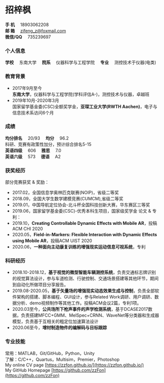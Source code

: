 # 招梓枫
**手   机**&emsp; 18903062208  
**邮   箱**&emsp; [zifeng_z@foxmail.com](zifeng_z@foxmail.com)  
**微信/QQ**&emsp; 735239697  

### 个人信息
**学校**&emsp; 东南大学&emsp; **院系**&emsp; 仪器科学与工程学院&emsp; **专业**&emsp; 测控技术于仪器(电类)  

### 教育背景
* 2017年9月至今  
**东南大学**，仪器科学与工程学院(学科评估A-)，测控技术与仪器，卓越班
* 2019年10月-2020年3月  
国家留学基金委(CSC)全额奖学金，**亚琛工业大学(RWTH Aachen)**，电子与信息技术系访问6个月  

### 成绩
**均分排名**&emsp; 20/93&emsp; **均分**&emsp; 96.2  
科研、竞赛有政策性加分，预计综合排名5-15  
**英语四级**&emsp; 606&emsp; **雅思**&emsp; 7.0  
**英语六级**&emsp; 573&emsp; **德语**&emsp; A2  

### 获奖经历
部分竞赛获奖 & 奖励：  
* 2017.02，全国信息学奥林匹克联赛(NOIP)，省级二等奖
* 2018.09，全国大学生数学建模竞赛(CUMCM),省级二等奖
* 2019.01，中国导航定位协会-北斗杯全国科技创新大赛，华东赛区三等奖
* 2019.06，国家留学基金委(CSC)-优秀本科生项目，国家级奖学金
论文 & 专利：  
* 2019.10，**Creating Controllable Dynamic Effects with Mobile AR**，投稿ACM CHI 2020
* 2020.05，**Field-in-Markers: Flexible Interaction with Dynamic Effects using Mobile AR**，投稿ACM UIST 2020
* 2020.06，**一种面向主动康复训练的增强现实运动信息可视系统**，专利  

### 科研经历
* 2018.10-2018.12，**基于视觉的微型智能车辆测控系统**，负责交通标志牌识别的视觉算法设计，参与车道检测、行驶控制、交通场景搭建等其他环节，期间到自动化所做项目分享报告。
* 2019.08-2020.05，**基于矢量场的增强现实动态效果生成与控制**，负责全部软件架构的搭建、脚本编程、GUI设计，参与Related Work调研、用户调研、数据分析、demo视频制作等其他工作。投稿ACM会议2篇，专利1项。
* 2020.03至今，**公共场所下枪声事件的声学检测系统**，基于DCASE2017数据，负责搭建MFCC+GMM、MelSpec+CRNN、WaveNet等分类器和生成器模型，负责基于互相关的粗定位加速算法设计
* 2020.06至今，**增材制造物件的编解码与目标跟踪**

### 专业技能
常用：MATLAB，Git/GitHub，Python，Unity  
了解：C/C++，Quartus，Multisim，Premier，Photoshop  
My online CV page [https://zzfon.github.io/](https://zzfon.github.io/)  
My GitHub Homepage	[https://github.com/zzFon](https://github.com/zzFon)
